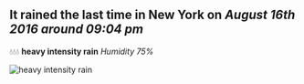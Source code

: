 ## It rained the last time in New York on *August 16th 2016 around 09:04 pm*
💧💧💧  **heavy intensity rain** *Humidity 75%*

![heavy intensity rain](http://openweathermap.org/img/w/10n.png)
